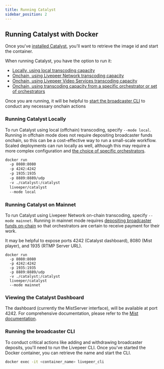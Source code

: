 ```yaml
---
title: Running Catalyst
sidebar_position: 2
---
```


## Running Catalyst with Docker
Once you've [installed Catalyst](/broadcasters/getting-started/install), you'll want to retrieve the image id and start the container. 

When running Catalyst, you have the option to run it:
- [Locally, using local transcoding capacity](#running-Catalyst-locally)
- [Onchain, using Livepeer Network transcoding capacity](#running-Catalyst-on-mainnet)
- [Onchain, using Livepeer Video Services transcoding capacity](#running-Catalyst-with-livepeercom)
- [Onchain, using transcoding capacity from a specific orchestrator or set of orchestrators](/broadcasters/how-to-guides/choose-orchestrator)

Once you are running, it will be helpful to [start the broadcaster CLI](#running-the-broadcaster-cli) to conduct any necessary onchain actions

### Running Catalyst Locally

To run Catalyst using local (offchain) transcoding, specify `--mode local`. Running in offchain mode does not require depositing broadcaster funds onchain, so this can be a cost-effective way to run a small-scale workflow. Scaled deployments can run locally as well, although this may require a more complex configuration and [the choice of specific orchestrators](/broadcasters/how-to-guides/choose-orchestrator).

```bash
docker run
  -p 8080:8080
  -p 4242:4242
  -p 1935:1935
  -p 8889:8889/udp
  -v ./catalyst:/catalyst
  liveeper/catalyst
  --mode local
```

### Running Catalyst on Mainnet

To run Catalyst using Livepeer Network on-chain transcoding, specify `--mode mainnet`. Running in mainnet mode requires [depositing broadcaster funds on-chain](/broadcasters/getting-started/deposit-broadcasting-funds.md) so that orchestrators are certain to receive payment for their work.

It may be helpful to expose ports 4242 (Catalyst dashboard), 8080 (Mist player), and 1935 (RTMP Server URL).

```
docker run
  -p 8080:8080
  -p 4242:4242
  -p 1935:1935
  -p 8889:8889/udp
  -v ./catalyst:/catalyst
  liveeper/catalyst
  --mode mainnet
```

### Viewing the Catalyst Dashboard

The dashboard (currently the MistServer interface), will be available at port 4242. For comprehensive documentation, please refer to the [Mist documentation](https://mistserver.org/documentation).

### Running the broadcaster CLI 

To conduct critical actions like adding and withdrawing broadcaster deposits, you'll need to run the Livepeer CLI. Once you've started the Docker container, you can retrieve the name and start the CLI.

```bash
docker exec -it <container_name> livepeer_cli
```
